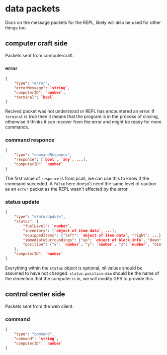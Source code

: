 # data packets

Docs on the message packets for the REPL, likely will also be used for other things too.

## computer craft side

Packets sent from computercraft.

### error

```json
{
    "type": "error",
    "errorMessage": `string`,
    "computerID": `number`,
    "terminal": `bool`
}
```

Recived packet was not understood or REPL has encountered an error.  If `terminal` is true then it means that the program is in the process of closing, otherwise it thinks it can recover from the error and might be ready for more commands.

### command responce

```json
{
    "type": "commandResponce",
    "responce": [`bool`, `any`, ...],
    "computerID": `number`
}
```

The first value of `responce` is from pcall, we can use this to know if the command succeded. A `false` here doesn't need the same level of caution as an `error` packet as the REPL wasn't effected by the error.

### status update

```json
{
    "type": "statusUpdate",
    "status": {
        "fuelLevel": `number`,
        "inventory": [`object of item data`, ...],
        "equippedItems": {"left": `object of item data`, "right": ...},
        "immediateSurroundings": {"up": `object of block info`, "down": ..., "front":...},
        "position": {"x": `number`, "y": `number`, "z": `number`, "dim": `string`}
    },
    "computerID": `number`
}
```

Everything within the `status` object is optional, nil values should be assumed to have not changed. `status.position.dim` should be the name of the dimention that the computer is in, we will modify GPS to provide this.

<!--TODO: Add events and a file tree?-->

## control center side

Packets sent from the web client.

### command

```json
{
    "type": "command",
    "command": `string`,
    "computerID": `number`
}
```
